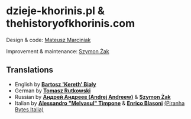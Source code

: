 # dzieje-khorinis.pl & thehistoryofkhorinis.com

Design & code: [Mateusz Marciniak](https://myxoske.pl)

Improvement & maintenance: [Szymon Żak](http://szymonzak.pl)


## Translations
* English by **[Bartosz 'Kereth' Biały](mailto:kereth130@gmail.com)**
* German by **[Tomasz Rutkowski](https://www.facebook.com/tomek.rutkowski.1800)**
* Russian by **[Андрей Андреев (Andrej Andreew)](https://vk.com/eynard)** & **[Szymon Żak](http://szymonzak.pl)**
* Italian by **[Alessandro "Melvasul" Timpone](https://www.facebook.com/alessandro.timpone)** & **[Enrico Blasoni](https://www.facebook.com/enrico.blasoni)** [(Piranha Bytes Italia)](https://www.facebook.com/groups/staffrisenitalia)
